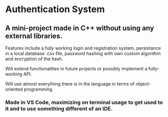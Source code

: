 # Authentication System
## A mini-project made in C++ without using any external libraries.

Features include a fully working login and registration system, persistance in a local database .csv file, password hashing with own custom algorithm and encryption of the hash. 

Will extend functionalities in future projects or possibly implement a fully-working API.

Will use almost everything there is in the language in terms of object-oriented programming.

### Made in VS Code, maximizing on terminal usage to get used to it and to use something different of an IDE.